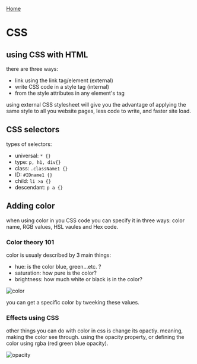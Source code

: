 [Home](https://dinaalsaid.github.io/learning-journal/)

# CSS
## using CSS with HTML
there are three ways:
* link using the link tag/element (external)
* write CSS code in a style tag (internal)
* from the style attributes in any element's tag

using external CSS stylesheet will give you the advantage of applying the same style to  all you website pages, less code to write, and faster site load.

## CSS selectors 
types of selectors:
* universal: `* {} `
* type: `p, h1, div{} `
* class: `.className1 {} `
* ID: `#IDname1 {} `
* child: `li >a {} `
* descendant: `p a {} `

## Adding color
when using color in you CSS code you can specify it in three ways: color name, RGB values, HSL vaules and Hex code.

### Color theory 101
color is usualy described by 3 main things:
* hue: is the color blue, green...etc. ?
* saturation: how pure is the color?
* brightness: how much white or black is in the color?

![color](https://i.stack.imgur.com/PvK4n.png)

you can get a specific color by tweeking these values.

### Effects using CSS
other things you can do with color in css is change its opactiy. meaning, making the color see through. using the opacity property, or defining the color using rgba (red green blue opacity).

![opacity](https://community.adobe.com/legacyfs/online/1775293_opecity.png)